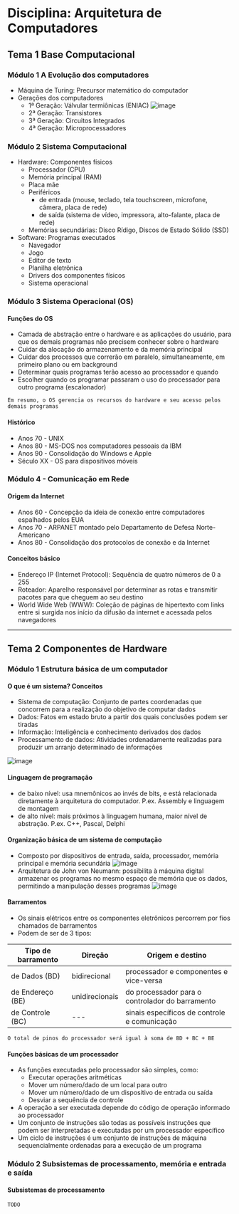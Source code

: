 # Disciplina: Arquitetura de Computadores

## Tema 1 Base Computacional
### Módulo 1 A Evolução dos computadores
- Máquina de Turing: Precursor matemático do computador
- Gerações dos computadores
  - 1ª Geração: Válvular termiônicas (ENIAC)
  ![image](https://user-images.githubusercontent.com/2355303/224126446-aaef970f-c945-40f8-ae02-e09d7fab3bb2.png)
  - 2ª Geração: Transistores
  - 3ª Geração: Circuitos Integrados
  - 4ª Geração: Microprocessadores
  
### Módulo 2 Sistema Computacional
- Hardware: Componentes físicos
  - Processador (CPU)
  - Memória principal (RAM)
  - Placa mãe
  - Periféricos
    - de entrada (mouse, teclado, tela touchscreen, microfone, câmera, placa de rede)
    - de saída (sistema de vídeo, impressora, alto-falante, placa de rede)
  - Memórias secundárias: Disco Rídigo, Discos de Estado Sólido (SSD)
- Software: Programas executados
  - Navegador
  - Jogo
  - Editor de texto
  - Planilha eletrônica
  - Drivers dos componentes físicos
  - Sistema operacional

### Módulo 3 Sistema Operacional (OS)
#### Funções do OS
- Camada de abstração entre o hardware e as aplicações do usuário,
para que os demais programas não precisem conhecer sobre o hardware
- Cuidar da alocação do armazenamento e da memória principal
- Cuidar dos processos que correrão em paralelo, simultaneamente, em primeiro plano ou em background
- Determinar quais programas terão acesso ao processador e quando
- Escolher quando os programar passaram o uso do processador para outro programa (escalonador)
    
`Em resumo, o OS gerencia os recursos do hardware e seu acesso pelos demais programas`

#### Histórico
- Anos 70 - UNIX
- Anos 80 - MS-DOS nos computadores pessoais da IBM
- Anos 90 - Consolidação do Windows e Apple
- Século XX - OS para dispositivos móveis

### Módulo 4 - Comunicação em Rede
#### Origem da Internet
- Anos 60 - Concepção da ideia de conexão entre computadores espalhados pelos EUA
- Anos 70 - ARPANET montado pelo Departamento de Defesa Norte-Americano
- Anos 80 - Consolidação dos protocolos de conexão e da Internet

#### Conceitos básico
- Endereço IP (Internet Protocol): Sequência de quatro números de 0 a 255
- Roteador: Aparelho responsável por determinar as rotas e transmitir pacotes para que cheguem ao seu destino
- World Wide Web (WWW): Coleção de páginas de hipertexto com links entre si surgida nos início da difusão da internet e acessada pelos navegadores

---
## Tema 2 Componentes de Hardware

### Módulo 1 Estrutura básica de um computador
#### O que é um sistema? Conceitos
- Sistema de computação: Conjunto de partes coordenadas que concorrem para a realização do objetivo de computar dados
- Dados: Fatos em estado bruto a partir dos quais conclusões podem ser tiradas
- Informação: Inteligência e conhecimento derivados dos dados
- Processamento de dados: Atividades ordenadamente realizadas para produzir um arranjo determinado de informações

![image](https://user-images.githubusercontent.com/2355303/224144569-b9864903-1935-4451-8d3b-6212a5cd7134.png)

#### Linguagem de programação
- de baixo nível: usa mnemônicos ao invés de bits, e está relacionada diretamente à arquitetura do computador. P.ex. Assembly e linguagem de montagem
- de alto nível: mais próximos à linguagem humana, maior nível de abstração. P.ex. C++, Pascal, Delphi

#### Organização básica de um sistema de computação
- Composto por dispositivos de entrada, saída, processador, memória principal e memória secundária
![image](https://user-images.githubusercontent.com/2355303/224145543-8837e7f0-3c99-471e-9716-824b343589e8.png)
- Arquitetura de John von Neumann: possibilita à máquina digital armazenar os programas no mesmo espaço de memória que os dados, permitindo a manipulação desses programas
![image](https://user-images.githubusercontent.com/2355303/224145888-58c6c80e-c4f2-4aac-8165-10cb7d01e409.png)

#### Barramentos
- Os sinais elétricos entre os componentes eletrônicos percorrem por fios chamados de barramentos
- Podem de ser de 3 tipos:

| Tipo de barramento | Direção | Origem e destino |
| --- | --- | --- |
| de Dados (BD) | bidirecional | processador e componentes e vice-versa |
| de Endereço (BE) | unidirecionais | do processador para o controlador do barramento |
| de Controle (BC) | --- | sinais específicos de controle e comunicação |

```O total de pinos do processador será igual à soma de BD + BC + BE```

#### Funções básicas de um processador
- As funções executadas pelo processador são simples, como:
  - Executar operações aritméticas
  - Mover um número/dado de um local para outro
  - Mover um número/dado de um dispositivo de entrada ou saída
  - Desviar a sequência de controle
- A operação a ser executada depende do código de operação informado ao processador
- Um conjunto de instruções são todas as possíveis instruções que podem ser interpretadas e executadas por um processador específico
- Um ciclo de instruções é um conjunto de instruções de máquina sequencialmente ordenadas para a execução de um programa

### Módulo 2 Subsistemas de processamento, memória e entrada e saída
#### Subsistemas de processamento
```TODO```
